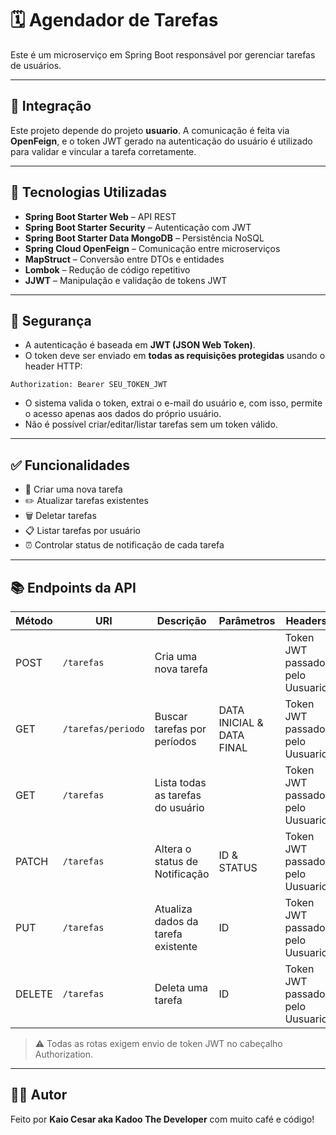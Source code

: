 # 🗓️ Agendador de Tarefas

Este é um microserviço em Spring Boot responsável por gerenciar tarefas de usuários.

---

## 🔗 Integração

Este projeto depende do projeto **usuario**. A comunicação é feita via **OpenFeign**, e o token JWT gerado na autenticação do usuário é utilizado para validar e vincular a tarefa corretamente.

---

## 🧩 Tecnologias Utilizadas

- **Spring Boot Starter Web** – API REST  
- **Spring Boot Starter Security** – Autenticação com JWT  
- **Spring Boot Starter Data MongoDB** – Persistência NoSQL  
- **Spring Cloud OpenFeign** – Comunicação entre microserviços  
- **MapStruct** – Conversão entre DTOs e entidades  
- **Lombok** – Redução de código repetitivo  
- **JJWT** – Manipulação e validação de tokens JWT

---

## 🔐 Segurança

- A autenticação é baseada em **JWT (JSON Web Token)**.
- O token deve ser enviado em **todas as requisições protegidas** usando o header HTTP:

```http
Authorization: Bearer SEU_TOKEN_JWT
```

- O sistema valida o token, extrai o e-mail do usuário e, com isso, permite o acesso apenas aos dados do próprio usuário.
- Não é possível criar/editar/listar tarefas sem um token válido.

---

## ✅ Funcionalidades

- 🔄 Criar uma nova tarefa
- ✏️ Atualizar tarefas existentes
- 🗑️ Deletar tarefas
- 📋 Listar tarefas por usuário
- ⏰ Controlar status de notificação de cada tarefa

---

## 📚 Endpoints da API

| Método | URI               | Descrição                          | Parâmetros                            | Headers                                                  | Autenticado      |
|--------|-------------------|------------------------------------|---------------------------------------|------------------                                        |------------------|
| POST   | `/tarefas`        | Cria uma nova tarefa               |                                       | Token JWT passado pelo Uusuario                          | ✅               |
| GET    | `/tarefas/periodo`| Buscar tarefas por períodos        | DATA INICIAL & DATA FINAL             | Token JWT passado pelo Uusuario                          | ✅               |
| GET    | `/tarefas`        | Lista todas as tarefas do usuário  |                                       | Token JWT passado pelo Uusuario                          | ✅               |
| PATCH  | `/tarefas`        | Altera o status de Notificação     | ID & STATUS                           | Token JWT passado pelo Uusuario                          | ✅               |
| PUT    | `/tarefas`        | Atualiza dados da tarefa existente | ID                                    | Token JWT passado pelo Uusuario                          | ✅               |
| DELETE | `/tarefas`        | Deleta uma tarefa                  | ID                                    | Token JWT passado pelo Uusuario                          | ✅               |

> ⚠️ Todas as rotas exigem envio de token JWT no cabeçalho Authorization.

---
## 🧑‍💻 Autor

Feito por **Kaio Cesar aka Kadoo The Developer** com muito café e código!
